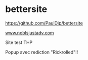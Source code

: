 # bettersite

https://github.com/PaulDip/bettersite

www.noblsjustadv.com

Site test THP

Popup avec rediction "Rickrolled"!!
